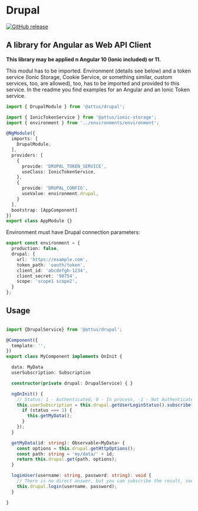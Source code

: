 # Drupal

[![GitHub release](https://img.shields.io/github/release/attus74/angular-client.svg)](https://GitHub.com/attus74/angular-client/releases/)

## A library for Angular as Web API Client

**This library may be applied n Angular 10 (Ionic included) or 11.**

This modul has to be imported. 
Environment (details see below) and a token service (Ionic Storage, Cookie Service, or something similar, custom services, too, are allowed), too, has to be imported and provided to this service. In the readme you find examples for an Angular and an Ionic Token service. 

```ts
import { DrupalModule } from '@attus/drupal';

import { IonicTokenService } from '@attus/ionic-storage';
import { environment } from '../environments/environment';

@NgModule({
  imports: [
    DrupalModule,
  ],
  providers: [
    {
      provide: 'DRUPAL_TOKEN_SERVICE',
      useClass: IonicTokenService,
    },
    {
      provide: 'DRUPAL_CONFIG',
      useValue: environment.drupal,
    }
  ],
  bootstrap: [AppComponent]
})
export class AppModule {}
```

Environment must have Drupal connection parameters:
```ts
export const environment = {
  production: false,
  drupal: {
    url: 'https://example.com',
    token_path: 'oauth/token',
    client_id: 'abcdefgh-1234',
    client_secret: '98754',
    scope: 'scope1 scope2',
  }
};
```

## Usage

```ts

import {DrupalService} from '@attus/drupal';

@Component({
  template: '',
})
export class MyComponent implements OnInit {

  data: MyData
  userSubscription: Subscription

  constructor(private drupal: DrupalService) { }

  ngOnInit() {
    // Status: 1 - Authenticated, 0 - In process, -1 - Not Authenticated
    this.userSubscription = this.drupal.getUserLoginStatus().subscribe(status => {
      if (status === 1) {
        this.getMyData();
      }
    });
  }

  getMyData(id: string): Observable<MyData> {
    const options = this.drupal.getHttpOptions();
    const path: string = 'my/data/' + id;
    return this.drupal.get(path, options);
  }

  loginUser(username: string, password: string): void {
    // There is no direct answer, but you can subscribe the result, see getUserLoginStatus()
    this.drupal.login(username, password);
  }

}
```
